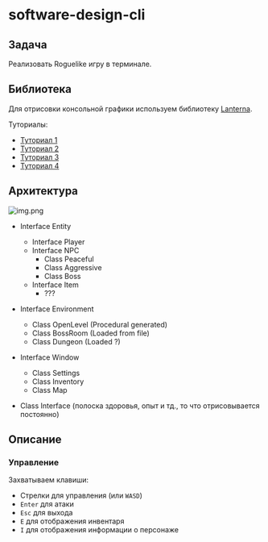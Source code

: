 # software-design-cli

## Задача

Реализовать Roguelike игру в терминале.

## Библиотека

Для отрисовки консольной графики используем библиотеку [Lanterna](https://github.com/mabe02/lanterna).

Туториалы:

- [Туториал 1](https://github.com/mabe02/lanterna/blob/master/docs/tutorial/Tutorial01.md)
- [Туториал 2](https://github.com/mabe02/lanterna/blob/master/docs/tutorial/Tutorial02.md)
- [Туториал 3](https://github.com/mabe02/lanterna/blob/master/docs/tutorial/Tutorial03.md)
- [Туториал 4](https://github.com/mabe02/lanterna/blob/master/docs/tutorial/Tutorial04.md)

## Архитектура
![img.png](img.png)
- Interface Entity
    - Interface Player
    - Interface NPC
        - Class Peaceful
        - Class Aggressive
        - Class Boss
    - Interface Item
        - ???

- Interface Environment
    - Class OpenLevel (Procedural generated)
    - Class BossRoom (Loaded from file)
    - Class Dungeon (Loaded ?)

- Interface Window
    - Class Settings
    - Class Inventory
    - Class Map

- Class Interface (полоска здоровья, опыт и тд., то что отрисовывается постоянно)

## Описание

### Управление

Захватываем клавиши:

- Стрелки для управления (или `WASD`)
- `Enter` для атаки
- `Esc` для выхода
- `E` для отображения инвентаря
- `I` для отображения информации о персонаже